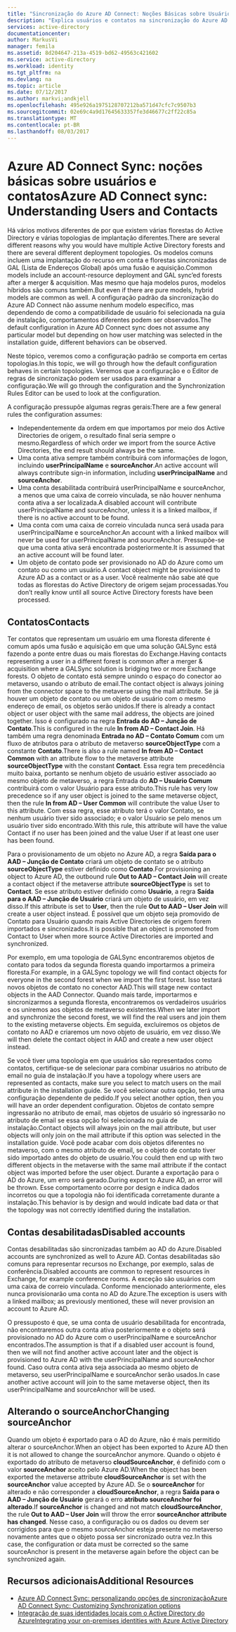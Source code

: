 ```yaml
---
title: "Sincronização do Azure AD Connect: Noções Básicas sobre Usuários e Contatos | Microsoft Docs"
description: "Explica usuários e contatos na sincronização do Azure AD Connect."
services: active-directory
documentationcenter: 
author: MarkusVi
manager: femila
ms.assetid: 8d204647-213a-4519-bd62-49563c421602
ms.service: active-directory
ms.workload: identity
ms.tgt_pltfrm: na
ms.devlang: na
ms.topic: article
ms.date: 07/12/2017
ms.author: markvi;andkjell
ms.openlocfilehash: 495e926a1975128707212ba571d47cfc7c9507b3
ms.sourcegitcommit: 02e69c4a9d17645633357fe3d46677c2ff22c85a
ms.translationtype: MT
ms.contentlocale: pt-BR
ms.lasthandoff: 08/03/2017
---
```

# <a name="azure-ad-connect-sync-understanding-users-and-contacts"></a><span data-ttu-id="326b3-103">Azure AD Connect Sync: noções básicas sobre usuários e contatos</span><span class="sxs-lookup"><span data-stu-id="326b3-103">Azure AD Connect sync: Understanding Users and Contacts</span></span>
<span data-ttu-id="326b3-104">Há vários motivos diferentes de por que existem várias florestas do Active Directory e várias topologias de implantação diferentes.</span><span class="sxs-lookup"><span data-stu-id="326b3-104">There are several different reasons why you would have multiple Active Directory forests and there are several different deployment topologies.</span></span> <span data-ttu-id="326b3-105">Os modelos comuns incluem uma implantação do recurso em conta e florestas sincronizadas de GAL (Lista de Endereços Global) após uma fusão e aquisição.</span><span class="sxs-lookup"><span data-stu-id="326b3-105">Common models include an account-resource deployment and GAL sync’ed forests after a merger & acquisition.</span></span> <span data-ttu-id="326b3-106">Mas mesmo que haja modelos puros, modelos híbridos são comuns também.</span><span class="sxs-lookup"><span data-stu-id="326b3-106">But even if there are pure models, hybrid models are common as well.</span></span> <span data-ttu-id="326b3-107">A configuração padrão da sincronização do Azure AD Connect não assume nenhum modelo específico, mas dependendo de como a compatibilidade de usuário foi selecionada na guia de instalação, comportamentos diferentes podem ser observados.</span><span class="sxs-lookup"><span data-stu-id="326b3-107">The default configuration in Azure AD Connect sync does not assume any particular model but depending on how user matching was selected in the installation guide, different behaviors can be observed.</span></span>

<span data-ttu-id="326b3-108">Neste tópico, veremos como a configuração padrão se comporta em certas topologias.</span><span class="sxs-lookup"><span data-stu-id="326b3-108">In this topic, we will go through how the default configuration behaves in certain topologies.</span></span> <span data-ttu-id="326b3-109">Veremos que a configuração e o Editor de regras de sincronização podem ser usados para examinar a configuração.</span><span class="sxs-lookup"><span data-stu-id="326b3-109">We will go through the configuration and the Synchronization Rules Editor can be used to look at the configuration.</span></span>

<span data-ttu-id="326b3-110">A configuração pressupõe algumas regras gerais:</span><span class="sxs-lookup"><span data-stu-id="326b3-110">There are a few general rules the configuration assumes:</span></span>

* <span data-ttu-id="326b3-111">Independentemente da ordem em que importamos por meio dos Active Directories de origem, o resultado final seria sempre o mesmo.</span><span class="sxs-lookup"><span data-stu-id="326b3-111">Regardless of which order we import from the source Active Directories, the end result should always be the same.</span></span>
* <span data-ttu-id="326b3-112">Uma conta ativa sempre também contribuirá com informações de logon, incluindo **userPrincipalName** e **sourceAnchor**.</span><span class="sxs-lookup"><span data-stu-id="326b3-112">An active account will always contribute sign-in information, including **userPrincipalName** and **sourceAnchor**.</span></span>
* <span data-ttu-id="326b3-113">Uma conta desabilitada contribuirá userPrincipalName e sourceAnchor, a menos que uma caixa de correio vinculada, se não houver nenhuma conta ativa a ser localizada.</span><span class="sxs-lookup"><span data-stu-id="326b3-113">A disabled account will contribute userPrincipalName and sourceAnchor, unless it is a linked mailbox, if there is no active account to be found.</span></span>
* <span data-ttu-id="326b3-114">Uma conta com uma caixa de correio vinculada nunca será usada para userPrincipalName e sourceAnchor.</span><span class="sxs-lookup"><span data-stu-id="326b3-114">An account with a linked mailbox will never be used for userPrincipalName and sourceAnchor.</span></span> <span data-ttu-id="326b3-115">Pressupõe-se que uma conta ativa será encontrada posteriormente.</span><span class="sxs-lookup"><span data-stu-id="326b3-115">It is assumed that an active account will be found later.</span></span>
* <span data-ttu-id="326b3-116">Um objeto de contato pode ser provisionado no AD do Azure como um contato ou como um usuário.</span><span class="sxs-lookup"><span data-stu-id="326b3-116">A contact object might be provisioned to Azure AD as a contact or as a user.</span></span> <span data-ttu-id="326b3-117">Você realmente não sabe até que todas as florestas do Active Directory de origem sejam processadas.</span><span class="sxs-lookup"><span data-stu-id="326b3-117">You don’t really know until all source Active Directory forests have been processed.</span></span>

## <a name="contacts"></a><span data-ttu-id="326b3-118">Contatos</span><span class="sxs-lookup"><span data-stu-id="326b3-118">Contacts</span></span>
<span data-ttu-id="326b3-119">Ter contatos que representam um usuário em uma floresta diferente é comum após uma fusão e aquisição em que uma solução GALSync está fazendo a ponte entre duas ou mais florestas do Exchange.</span><span class="sxs-lookup"><span data-stu-id="326b3-119">Having contacts representing a user in a different forest is common after a merger & acquisition where a GALSync solution is bridging two or more Exchange forests.</span></span> <span data-ttu-id="326b3-120">O objeto de contato está sempre unindo o espaço do conector ao metaverso, usando o atributo de email.</span><span class="sxs-lookup"><span data-stu-id="326b3-120">The contact object is always joining from the connector space to the metaverse using the mail attribute.</span></span> <span data-ttu-id="326b3-121">Se já houver um objeto de contato ou um objeto de usuário com o mesmo endereço de email, os objetos serão unidos.</span><span class="sxs-lookup"><span data-stu-id="326b3-121">If there is already a contact object or user object with the same mail address, the objects are joined together.</span></span> <span data-ttu-id="326b3-122">Isso é configurado na regra **Entrada do AD – Junção de Contato**.</span><span class="sxs-lookup"><span data-stu-id="326b3-122">This is configured in the rule **In from AD – Contact Join**.</span></span> <span data-ttu-id="326b3-123">Há também uma regra denominada **Entrada no AD – Contato Comum** com um fluxo de atributos para o atributo de metaverso **sourceObjectType** com a constante **Contato**.</span><span class="sxs-lookup"><span data-stu-id="326b3-123">There is also a rule named **In from AD – Contact Common** with an attribute flow to the metaverse attribute **sourceObjectType** with the constant **Contact**.</span></span> <span data-ttu-id="326b3-124">Essa regra tem precedência muito baixa, portanto se nenhum objeto de usuário estiver associado ao mesmo objeto de metaverso, a regra Entrada do **AD – Usuário Comum** contribuirá com o valor Usuário para esse atributo.</span><span class="sxs-lookup"><span data-stu-id="326b3-124">This rule has very low precedence so if any user object is joined to the same metaverse object, then the rule **In from AD – User Common** will contribute the value User to this attribute.</span></span> <span data-ttu-id="326b3-125">Com essa regra, esse atributo terá o valor Contato, se nenhum usuário tiver sido associado; e o valor Usuário se pelo menos um usuário tiver sido encontrado.</span><span class="sxs-lookup"><span data-stu-id="326b3-125">With this rule, this attribute will have the value Contact if no user has been joined and the value User if at least one user has been found.</span></span>

<span data-ttu-id="326b3-126">Para o provisionamento de um objeto no Azure AD, a regra **Saída para o AAD – Junção de Contato** criará um objeto de contato se o atributo **sourceObjectType** estiver definido como **Contato**.</span><span class="sxs-lookup"><span data-stu-id="326b3-126">For provisioning an object to Azure AD, the outbound rule **Out to AAD – Contact Join** will create a contact object if the metaverse attribute **sourceObjectType** is set to **Contact**.</span></span> <span data-ttu-id="326b3-127">Se esse atributo estiver definido como **Usuário**, a regra **Saída para o AAD – Junção de Usuário** criará um objeto de usuário, em vez disso.</span><span class="sxs-lookup"><span data-stu-id="326b3-127">If this attribute is set to **User**, then the rule **Out to AAD – User Join** will create a user object instead.</span></span>
<span data-ttu-id="326b3-128">É possível que um objeto seja promovido de Contato para Usuário quando mais Active Directories de origem forem importados e sincronizados.</span><span class="sxs-lookup"><span data-stu-id="326b3-128">It is possible that an object is promoted from Contact to User when more source Active Directories are imported and synchronized.</span></span>

<span data-ttu-id="326b3-129">Por exemplo, em uma topologia de GALSync encontraremos objetos de contato para todos da segunda floresta quando importarmos a primeira floresta.</span><span class="sxs-lookup"><span data-stu-id="326b3-129">For example, in a GALSync topology we will find contact objects for everyone in the second forest when we import the first forest.</span></span> <span data-ttu-id="326b3-130">Isso testará novos objetos de contato no conector AAD.</span><span class="sxs-lookup"><span data-stu-id="326b3-130">This will stage new contact objects in the AAD Connector.</span></span> <span data-ttu-id="326b3-131">Quando mais tarde, importarmos e sincronizarmos a segunda floresta, encontraremos os verdadeiros usuários e os uniremos aos objetos de metaverso existentes.</span><span class="sxs-lookup"><span data-stu-id="326b3-131">When we later import and synchronize the second forest, we will find the real users and join them to the existing metaverse objects.</span></span> <span data-ttu-id="326b3-132">Em seguida, excluiremos os objetos de contato no AAD e criaremos um novo objeto de usuário, em vez disso.</span><span class="sxs-lookup"><span data-stu-id="326b3-132">We will then delete the contact object in AAD and create a new user object instead.</span></span>

<span data-ttu-id="326b3-133">Se você tiver uma topologia em que usuários são representados como contatos, certifique-se de selecionar para combinar usuários no atributo de email no guia de instalação.</span><span class="sxs-lookup"><span data-stu-id="326b3-133">If you have a topology where users are represented as contacts, make sure you select to match users on the mail attribute in the installation guide.</span></span> <span data-ttu-id="326b3-134">Se você selecionar outra opção, terá uma configuração dependente de pedido.</span><span class="sxs-lookup"><span data-stu-id="326b3-134">If you select another option, then you will have an order dependent configuration.</span></span> <span data-ttu-id="326b3-135">Objetos de contato sempre ingressarão no atributo de email, mas objetos de usuário só ingressarão no atributo de email se essa opção foi selecionada no guia de instalação.</span><span class="sxs-lookup"><span data-stu-id="326b3-135">Contact objects will always join on the mail attribute, but user objects will only join on the mail attribute if this option was selected in the installation guide.</span></span> <span data-ttu-id="326b3-136">Você pode acabar com dois objetos diferentes no metaverso, com o mesmo atributo de email, se o objeto de contato tiver sido importado antes do objeto de usuário.</span><span class="sxs-lookup"><span data-stu-id="326b3-136">You could then end up with two different objects in the metaverse with the same mail attribute if the contact object was imported before the user object.</span></span> <span data-ttu-id="326b3-137">Durante a exportação para o AD do Azure, um erro será gerado.</span><span class="sxs-lookup"><span data-stu-id="326b3-137">During export to Azure AD, an error will be thrown.</span></span> <span data-ttu-id="326b3-138">Esse comportamento ocorre por design e indica dados incorretos ou que a topologia não foi identificada corretamente durante a instalação.</span><span class="sxs-lookup"><span data-stu-id="326b3-138">This behavior is by design and would indicate bad data or that the topology was not correctly identified during the installation.</span></span>

## <a name="disabled-accounts"></a><span data-ttu-id="326b3-139">Contas desabilitadas</span><span class="sxs-lookup"><span data-stu-id="326b3-139">Disabled accounts</span></span>
<span data-ttu-id="326b3-140">Contas desabilitadas são sincronizadas também ao AD do Azure.</span><span class="sxs-lookup"><span data-stu-id="326b3-140">Disabled accounts are synchronized as well to Azure AD.</span></span> <span data-ttu-id="326b3-141">Contas desabilitadas são comuns para representar recursos no Exchange, por exemplo, salas de conferência.</span><span class="sxs-lookup"><span data-stu-id="326b3-141">Disabled accounts are common to represent resources in Exchange, for example conference rooms.</span></span> <span data-ttu-id="326b3-142">A exceção são usuários com uma caixa de correio vinculada. Conforme mencionado anteriormente, eles nunca provisionarão uma conta no AD do Azure.</span><span class="sxs-lookup"><span data-stu-id="326b3-142">The exception is users with a linked mailbox; as previously mentioned, these will never provision an account to Azure AD.</span></span>

<span data-ttu-id="326b3-143">O pressuposto é que, se uma conta de usuário desabilitada for encontrada, não encontraremos outra conta ativa posteriormente e o objeto será provisionado no AD do Azure com o userPrincipalName e sourceAnchor encontrados.</span><span class="sxs-lookup"><span data-stu-id="326b3-143">The assumption is that if a disabled user account is found, then we will not find another active account later and the object is provisioned to Azure AD with the userPrincipalName and sourceAnchor found.</span></span> <span data-ttu-id="326b3-144">Caso outra conta ativa seja associada ao mesmo objeto de metaverso, seu userPrincipalName e sourceAnchor serão usados.</span><span class="sxs-lookup"><span data-stu-id="326b3-144">In case another active account will join to the same metaverse object, then its userPrincipalName and sourceAnchor will be used.</span></span>

## <a name="changing-sourceanchor"></a><span data-ttu-id="326b3-145">Alterando o sourceAnchor</span><span class="sxs-lookup"><span data-stu-id="326b3-145">Changing sourceAnchor</span></span>
<span data-ttu-id="326b3-146">Quando um objeto é exportado para o AD do Azure, não é mais permitido alterar o sourceAnchor.</span><span class="sxs-lookup"><span data-stu-id="326b3-146">When an object has been exported to Azure AD then it is not allowed to change the sourceAnchor anymore.</span></span> <span data-ttu-id="326b3-147">Quando o objeto é exportado do atributo de metaverso **cloudSourceAnchor**, é definido com o valor **sourceAnchor** aceito pelo Azure AD.</span><span class="sxs-lookup"><span data-stu-id="326b3-147">When the object has been exported the metaverse attribute **cloudSourceAnchor** is set with the **sourceAnchor** value accepted by Azure AD.</span></span> <span data-ttu-id="326b3-148">Se o **sourceAnchor** for alterado e não corresponder a **cloudSourceAnchor**, a regra **Saída para o AAD – Junção de Usuário** gerará o erro **atributo sourceAnchor foi alterado**.</span><span class="sxs-lookup"><span data-stu-id="326b3-148">If **sourceAnchor** is changed and not match **cloudSourceAnchor**, the rule **Out to AAD – User Join** will throw the error **sourceAnchor attribute has changed**.</span></span> <span data-ttu-id="326b3-149">Nesse caso, a configuração ou os dados ou devem ser corrigidos para que o mesmo sourceAnchor esteja presente no metaverso novamente antes que o objeto possa ser sincronizado outra vez.</span><span class="sxs-lookup"><span data-stu-id="326b3-149">In this case, the configuration or data must be corrected so the same sourceAnchor is present in the metaverse again before the object can be synchronized again.</span></span>

## <a name="additional-resources"></a><span data-ttu-id="326b3-150">Recursos adicionais</span><span class="sxs-lookup"><span data-stu-id="326b3-150">Additional Resources</span></span>
* [<span data-ttu-id="326b3-151">Azure AD Connect Sync: personalizando opções de sincronização</span><span class="sxs-lookup"><span data-stu-id="326b3-151">Azure AD Connect Sync: Customizing Synchronization options</span></span>](active-directory-aadconnectsync-whatis.md)
* [<span data-ttu-id="326b3-152">Integração de suas identidades locais com o Active Directory do Azure</span><span class="sxs-lookup"><span data-stu-id="326b3-152">Integrating your on-premises identities with Azure Active Directory</span></span>](active-directory-aadconnect.md)

